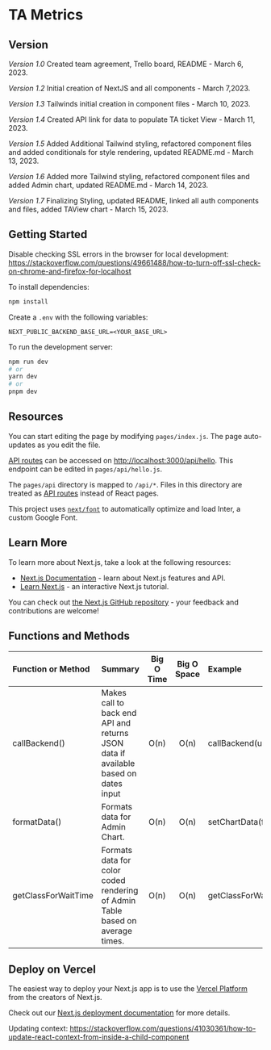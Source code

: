 # TA Metrics

## Version

*Version 1.0* Created team agreement, Trello board, README - March 6, 2023.

*Version 1.2* Initial creation of NextJS and all components - March 7,2023.

*Version 1.3* Tailwinds initial creation in component files - March 10, 2023.

*Version 1.4* Created API link for data to populate TA ticket View - March 11, 2023.

*Version 1.5* Added Additional Tailwind styling, refactored component files and added conditionals for style rendering,
updated README.md - March 13, 2023.

*Version 1.6* Added more Tailwind styling, refactored component files and added Admin chart, updated README.md - March 14, 2023.

*Version 1.7* Finalizing Styling, updated README, linked all auth components and files, added TAView chart - March 15, 2023.

## Getting Started

Disable checking SSL errors in the
browser for local
development: https://stackoverflow.com/questions/49661488/how-to-turn-off-ssl-check-on-chrome-and-firefox-for-localhost

To install dependencies:

```bash
npm install
```

Create a `.env` with the following variables:

```dotenv
NEXT_PUBLIC_BACKEND_BASE_URL=<YOUR_BASE_URL>
```

To run the development server:

```bash
npm run dev
# or
yarn dev
# or
pnpm dev
```

## Resources

You can start editing the page by modifying `pages/index.js`. The page auto-updates as you edit the file.

[API routes](https://nextjs.org/docs/api-routes/introduction) can be accessed on [http://localhost:3000/api/hello](http://localhost:3000/api/hello). This endpoint can be edited in `pages/api/hello.js`.

The `pages/api` directory is mapped to `/api/*`. Files in this directory are treated as [API routes](https://nextjs.org/docs/api-routes/introduction) instead of React pages.

This project uses [`next/font`](https://nextjs.org/docs/basic-features/font-optimization) to automatically optimize and load Inter, a custom Google Font.

## Learn More

To learn more about Next.js, take a look at the following resources:

- [Next.js Documentation](https://nextjs.org/docs) - learn about Next.js features and API.
- [Learn Next.js](https://nextjs.org/learn) - an interactive Next.js tutorial.

You can check out [the Next.js GitHub repository](https://github.com/vercel/next.js/) - your feedback and contributions are welcome!

## Functions and Methods

| Function or Method       | Summary                                                                            | Big O Time | Big O Space | Example                       | 
|:-------------------------|:-----------------------------------------------------------------------------------|:----------:|:-----------:|:------------------------------|
| callBackend()            | Makes call to back end API and returns JSON data if available based on dates input |    O(n)    |    O(n)     | callBackend(url)              |
| formatData()             | Formats data for Admin Chart.                                                      |    O(n)    |    O(n)     | setChartData(formatData(data) |
| getClassForWaitTime      | Formats data for color coded rendering of Admin Table based on average times.      |    O(n)    |    O(n)     | getClassForWaitTime(waitTime) |


## Deploy on Vercel

The easiest way to deploy your Next.js app is to use the [Vercel Platform](https://vercel.com/new?utm_medium=default-template&filter=next.js&utm_source=create-next-app&utm_campaign=create-next-app-readme) from the creators of Next.js.

Check out our [Next.js deployment documentation](https://nextjs.org/docs/deployment) for more details.

Updating context: https://stackoverflow.com/questions/41030361/how-to-update-react-context-from-inside-a-child-component

